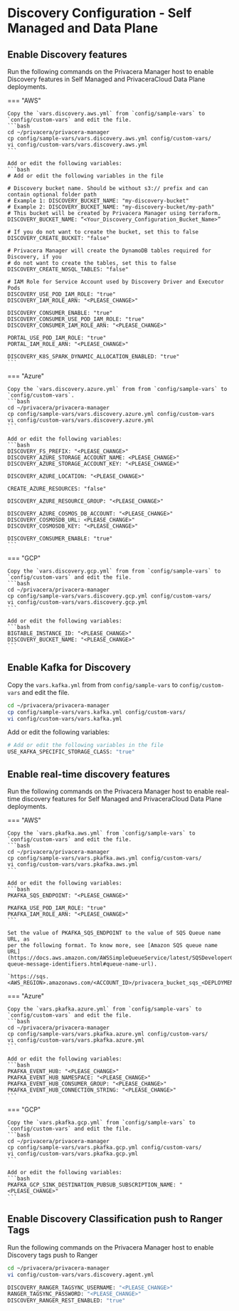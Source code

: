 # Discovery Configuration - Self Managed and Data Plane

## Enable Discovery features 

Run the following commands on the Privacera Manager host to enable Discovery features
in Self Managed and PrivaceraCloud Data Plane deployments.

=== "AWS"

    Copy the `vars.discovery.aws.yml` from `config/sample-vars` to `config/custom-vars` and edit the file.
    ```bash 
    cd ~/privacera/privacera-manager
    cp config/sample-vars/vars.discovery.aws.yml config/custom-vars/
    vi config/custom-vars/vars.discovery.aws.yml 
    ```
    
    Add or edit the following variables:
    ```bash 
    # Add or edit the following variables in the file

    # Discovery bucket name. Should be without s3:// prefix and can contain optional folder path
    # Example 1: DISCOVERY_BUCKET_NAME: "my-discovery-bucket"
    # Example 2: DISCOVERY_BUCKET_NAME: "my-discovery-bucket/my-path"
    # This bucket will be created by Privacera Manager using terraform.
    DISCOVERY_BUCKET_NAME: “<Your_Discovery_Configuration_Bucket_Name>”

    # If you do not want to create the bucket, set this to false
    DISCOVERY_CREATE_BUCKET: "false"

    # Privacera Manager will create the DynamoDB tables required for Discovery, if you 
    # do not want to create the tables, set this to false
    DISCOVERY_CREATE_NOSQL_TABLES: "false"
    
    # IAM Role for Service Account used by Discovery Driver and Executor Pods
    DISCOVERY_USE_POD_IAM_ROLE: "true"
    DISCOVERY_IAM_ROLE_ARN: "<PLEASE_CHANGE>"
    
    DISCOVERY_CONSUMER_ENABLE: "true"
    DISCOVERY_CONSUMER_USE_POD_IAM_ROLE: "true"
    DISCOVERY_CONSUMER_IAM_ROLE_ARN: "<PLEASE_CHANGE>"
    
    PORTAL_USE_POD_IAM_ROLE: "true"
    PORTAL_IAM_ROLE_ARN: "<PLEASE_CHANGE>"
    
    DISCOVERY_K8S_SPARK_DYNAMIC_ALLOCATION_ENABLED: "true"
    ```

=== "Azure"

    Copy the `vars.discovery.azure.yml` from from `config/sample-vars` to `config/custom-vars`.
    ```bash 
    cd ~/privacera/privacera-manager  
    cp config/sample-vars/vars.discovery.azure.yml config/custom-vars
    vi config/custom-vars/vars.discovery.azure.yml
    ``` 

    Add or edit the following variables:
    ```bash 
    DISCOVERY_FS_PREFIX: "<PLEASE_CHANGE>"
    DISCOVERY_AZURE_STORAGE_ACCOUNT_NAME: <PLEASE_CHANGE>"
    DISCOVERY_AZURE_STORAGE_ACCOUNT_KEY: "<PLEASE_CHANGE>"

    DISCOVERY_AZURE_LOCATION: "<PLEASE_CHANGE>"

    CREATE_AZURE_RESOURCES: "false"

    DISCOVERY_AZURE_RESOURCE_GROUP: "<PLEASE_CHANGE>"

    DISCOVERY_AZURE_COSMOS_DB_ACCOUNT: "<PLEASE_CHANGE>"
    DISCOVERY_COSMOSDB_URL: <PLEASE_CHANGE>"
    DISCOVERY_COSMOSDB_KEY: "<PLEASE_CHANGE>"

    DISCOVERY_CONSUMER_ENABLE: "true"
    ```


=== "GCP"

    Copy the `vars.discovery.gcp.yml` from from `config/sample-vars` to `config/custom-vars` and edit the file.
    ```bash 
    cd ~/privacera/privacera-manager
    cp config/sample-vars/vars.discovery.gcp.yml config/custom-vars/
    vi config/custom-vars/vars.discovery.gcp.yml
    ```
    
    Add or edit the following variables:
    ```bash
    BIGTABLE_INSTANCE_ID: "<PLEASE_CHANGE>"
    DISCOVERY_BUCKET_NAME: "<PLEASE_CHANGE>"
    ```

## Enable Kafka for Discovery

Copy the `vars.kafka.yml` from from `config/sample-vars` to `config/custom-vars` and edit the file.

```bash 
cd ~/privacera/privacera-manager
cp config/sample-vars/vars.kafka.yml config/custom-vars/
vi config/custom-vars/vars.kafka.yml
```

Add or edit the following variables:
```bash
# Add or edit the following variables in the file
USE_KAFKA_SPECIFIC_STORAGE_CLASS: "true"
```

## Enable real-time discovery features

Run the following commands on the Privacera Manager host to enable real-time discovery features
for Self Managed and PrivaceraCloud Data Plane deployments.

=== "AWS"

    Copy the `vars.pkafka.aws.yml` from `config/sample-vars` to `config/custom-vars` and edit the file.
    ```bash
    cd ~/privacera/privacera-manager
    cp config/sample-vars/vars.pkafka.aws.yml config/custom-vars/
    vi config/custom-vars/vars.pkafka.aws.yml
    ```

    Add or edit the following variables:
    ```bash
    PKAFKA_SQS_ENDPOINT: "<PLEASE_CHANGE>"

    PKAFKA_USE_POD_IAM_ROLE: "true"
    PKAFKA_IAM_ROLE_ARN: "<PLEASE_CHANGE>"
    ```

    Set the value of PKAFKA_SQS_ENDPOINT to the value of SQS Queue name URL, as
    per the following format. To know more, see [Amazon SQS queue name
    URL](https://docs.aws.amazon.com/AWSSimpleQueueService/latest/SQSDeveloperGuide/sqs-
    queue-message-identifiers.html#queue-name-url).

    `https://sqs.<AWS_REGION>.amazonaws.com/<ACCOUNT_ID>/privacera_bucket_sqs_<DEPLOYMENT_ENV_NAME>`


=== "Azure"

    Copy the `vars.pkafka.azure.yml` from `config/sample-vars` to `config/custom-vars` and edit the file.
    ```bash
    cd ~/privacera/privacera-manager
    cp config/sample-vars/vars.pkafka.azure.yml config/custom-vars/
    vi config/custom-vars/vars.pkafka.azure.yml
    ```

    Add or edit the following variables:
    ```bash
    PKAFKA_EVENT_HUB: "<PLEASE_CHANGE>"
    PKAFKA_EVENT_HUB_NAMESPACE: "<PLEASE_CHANGE>"
    PKAFKA_EVENT_HUB_CONSUMER_GROUP: "<PLEASE_CHANGE>"
    PKAFKA_EVENT_HUB_CONNECTION_STRING: "<PLEASE_CHANGE>"
    ```

=== "GCP"

    Copy the `vars.pkafka.gcp.yml` from `config/sample-vars` to `config/custom-vars` and edit the file.
    ```bash
    cd ~/privacera/privacera-manager
    cp config/sample-vars/vars.pkafka.gcp.yml config/custom-vars/
    vi config/custom-vars/vars.pkafka.gcp.yml
    ```

    Add or edit the following variables:
    ```bash
    PKAFKA_GCP_SINK_DESTINATION_PUBSUB_SUBSCRIPTION_NAME: "<PLEASE_CHANGE>"
    ```

## Enable Discovery Classification push to Ranger Tags

Run the following commands on the Privacera Manager host to enable Discovery tags push to Ranger
    
```bash
cd ~/privacera/privacera-manager
vi config/custom-vars/vars.discovery.agent.yml
```
    
```bash
DISCOVERY_RANGER_TAGSYNC_USERNAME: "<PLEASE_CHANGE>"
RANGER_TAGSYNC_PASSWORD: "<PLEASE_CHANGE>"
DISCOVERY_RANGER_REST_ENABLED: "true"
```
